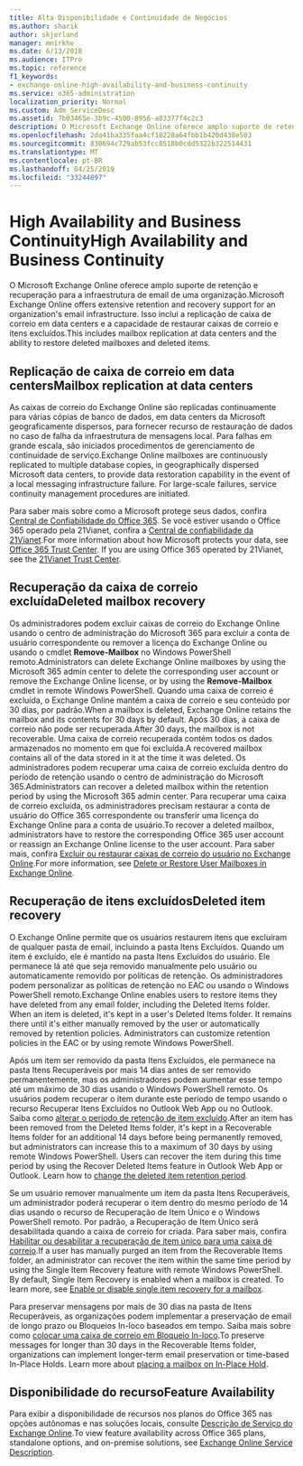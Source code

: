 ```yaml
---
title: Alta Disponibilidade e Continuidade de Negócios
ms.author: sharik
author: skjerland
manager: mnirkhe
ms.date: 6/13/2018
ms.audience: ITPro
ms.topic: reference
f1_keywords:
- exchange-online-high-availability-and-business-continuity
ms.service: o365-administration
localization_priority: Normal
ms.custom: Adm_ServiceDesc
ms.assetid: 7b03465e-3b9c-4500-8956-a83377f4c2c3
description: O Microsoft Exchange Online oferece amplo suporte de retenção e recuperação para a infraestrutura de email de uma organização. Isso inclui a replicação de caixa de correio em data centers e a capacidade de restaurar caixas de correio e itens excluídos.
ms.openlocfilehash: 2da41ba335faa4cf18228a64fbb1b420d438e503
ms.sourcegitcommit: 830694c729ab53fcc8518b0cdd5322b322514431
ms.translationtype: MT
ms.contentlocale: pt-BR
ms.lasthandoff: 04/25/2019
ms.locfileid: "33244897"
---
```

# <a name="high-availability-and-business-continuity"></a><span data-ttu-id="753a6-104">High Availability and Business Continuity</span><span class="sxs-lookup"><span data-stu-id="753a6-104">High Availability and Business Continuity</span></span>

<span data-ttu-id="753a6-105">O Microsoft Exchange Online oferece amplo suporte de retenção e recuperação para a infraestrutura de email de uma organização.</span><span class="sxs-lookup"><span data-stu-id="753a6-105">Microsoft Exchange Online offers extensive retention and recovery support for an organization's email infrastructure.</span></span> <span data-ttu-id="753a6-106">Isso inclui a replicação de caixa de correio em data centers e a capacidade de restaurar caixas de correio e itens excluídos.</span><span class="sxs-lookup"><span data-stu-id="753a6-106">This includes mailbox replication at data centers and the ability to restore deleted mailboxes and deleted items.</span></span>
  
## <a name="mailbox-replication-at-data-centers"></a><span data-ttu-id="753a6-107">Replicação de caixa de correio em data centers</span><span class="sxs-lookup"><span data-stu-id="753a6-107">Mailbox replication at data centers</span></span>

<span data-ttu-id="753a6-p103">As caixas de correio do Exchange Online são replicadas continuamente para várias cópias de banco de dados, em data centers da Microsoft geograficamente dispersos, para fornecer recurso de restauração de dados no caso de falha da infraestrutura de mensagens local. Para falhas em grande escala, são iniciados procedimentos de gerenciamento de continuidade de serviço.</span><span class="sxs-lookup"><span data-stu-id="753a6-p103">Exchange Online mailboxes are continuously replicated to multiple database copies, in geographically dispersed Microsoft data centers, to provide data restoration capability in the event of a local messaging infrastructure failure. For large-scale failures, service continuity management procedures are initiated.</span></span>
  
<span data-ttu-id="753a6-p104">Para saber mais sobre como a Microsoft protege seus dados, confira [Central de Confiabilidade do Office 365](https://go.microsoft.com/fwlink/p/?LinkId=299135). Se você estiver usando o Office 365 operado pela 21Vianet, confira a [Central de confiabilidade da 21Vianet](http://www.21vbluecloud.com/office365/trustcenter/onlineservices.mdl).</span><span class="sxs-lookup"><span data-stu-id="753a6-p104">For more information about how Microsoft protects your data, see [Office 365 Trust Center](https://go.microsoft.com/fwlink/p/?LinkId=299135). If you are using Office 365 operated by 21Vianet, see the [21Vianet Trust Center](http://www.21vbluecloud.com/office365/trustcenter/onlineservices.mdl).</span></span>
  
## <a name="deleted-mailbox-recovery"></a><span data-ttu-id="753a6-112">Recuperação da caixa de correio excluída</span><span class="sxs-lookup"><span data-stu-id="753a6-112">Deleted mailbox recovery</span></span>

<span data-ttu-id="753a6-113">Os administradores podem excluir caixas de correio do Exchange Online usando o centro de administração do Microsoft 365 para excluir a conta de usuário correspondente ou remover a licença do Exchange Online ou usando o cmdlet **Remove-Mailbox** no Windows PowerShell remoto.</span><span class="sxs-lookup"><span data-stu-id="753a6-113">Administrators can delete Exchange Online mailboxes by using the Microsoft 365 admin center to delete the corresponding user account or remove the Exchange Online license, or by using the **Remove-Mailbox** cmdlet in remote Windows PowerShell.</span></span> <span data-ttu-id="753a6-114">Quando uma caixa de correio é excluída, o Exchange Online mantém a caixa de correio e seu conteúdo por 30 dias, por padrão.</span><span class="sxs-lookup"><span data-stu-id="753a6-114">When a mailbox is deleted, Exchange Online retains the mailbox and its contents for 30 days by default.</span></span> <span data-ttu-id="753a6-115">Após 30 dias, a caixa de correio não pode ser recuperada.</span><span class="sxs-lookup"><span data-stu-id="753a6-115">After 30 days, the mailbox is not recoverable.</span></span> <span data-ttu-id="753a6-116">Uma caixa de correio recuperada contém todos os dados armazenados no momento em que foi excluída.</span><span class="sxs-lookup"><span data-stu-id="753a6-116">A recovered mailbox contains all of the data stored in it at the time it was deleted.</span></span> <span data-ttu-id="753a6-117">Os administradores podem recuperar uma caixa de correio excluída dentro do período de retenção usando o centro de administração do Microsoft 365.</span><span class="sxs-lookup"><span data-stu-id="753a6-117">Administrators can recover a deleted mailbox within the retention period by using the Microsoft 365 admin center.</span></span> <span data-ttu-id="753a6-118">Para recuperar uma caixa de correio excluída, os administradores precisam restaurar a conta de usuário do Office 365 correspondente ou transferir uma licença do Exchange Online para a conta de usuário.</span><span class="sxs-lookup"><span data-stu-id="753a6-118">To recover a deleted mailbox, administrators have to restore the corresponding Office 365 user account or reassign an Exchange Online license to the user account.</span></span> <span data-ttu-id="753a6-119">Para saber mais, confira [Excluir ou restaurar caixas de correio do usuário no Exchange Online](https://go.microsoft.com/fwlink/p/?LinkId=286992).</span><span class="sxs-lookup"><span data-stu-id="753a6-119">For more information, see [Delete or Restore User Mailboxes in Exchange Online](https://go.microsoft.com/fwlink/p/?LinkId=286992).</span></span>
  
## <a name="deleted-item-recovery"></a><span data-ttu-id="753a6-120">Recuperação de itens excluídos</span><span class="sxs-lookup"><span data-stu-id="753a6-120">Deleted item recovery</span></span>

<span data-ttu-id="753a6-p106">O Exchange Online permite que os usuários restaurem itens que excluíram de qualquer pasta de email, incluindo a pasta Itens Excluídos. Quando um item é excluído, ele é mantido na pasta Itens Excluídos do usuário. Ele permanece lá até que seja removido manualmente pelo usuário ou automaticamente removido por políticas de retenção. Os administradores podem personalizar as políticas de retenção no EAC ou usando o Windows PowerShell remoto.</span><span class="sxs-lookup"><span data-stu-id="753a6-p106">Exchange Online enables users to restore items they have deleted from any email folder, including the Deleted Items folder. When an item is deleted, it's kept in a user's Deleted Items folder. It remains there until it's either manually removed by the user or automatically removed by retention policies. Administrators can customize retention policies in the EAC or by using remote Windows PowerShell.</span></span>
  
<span data-ttu-id="753a6-p107">Após um item ser removido da pasta Itens Excluídos, ele permanece na pasta Itens Recuperáveis por mais 14 dias antes de ser removido permanentemente, mas os administradores podem aumentar esse tempo até um máximo de 30 dias usando o Windows PowerShell remoto. Os usuários podem recuperar o item durante este período de tempo usando o recurso Recuperar Itens Excluídos no Outlook Web App ou no Outlook. Saiba como [alterar o período de retenção de item excluído](https://go.microsoft.com/fwlink/p/?LinkId=286940).</span><span class="sxs-lookup"><span data-stu-id="753a6-p107">After an item has been removed from the Deleted Items folder, it's kept in a Recoverable Items folder for an additional 14 days before being permanently removed, but administrators can increase this to a maximum of 30 days by using remote Windows PowerShell. Users can recover the item during this time period by using the Recover Deleted Items feature in Outlook Web App or Outlook. Learn how to [change the deleted item retention period](https://go.microsoft.com/fwlink/p/?LinkId=286940).</span></span>
  
<span data-ttu-id="753a6-p108">Se um usuário remover manualmente um item da pasta Itens Recuperáveis, um administrador poderá recuperar o item dentro do mesmo período de 14 dias usando o recurso de Recuperação de Item Único e o Windows PowerShell remoto. Por padrão, a Recuperação de Item Único será desabilitada quando a caixa de correio for criada. Para saber mais, confira [Habilitar ou desabilitar a recuperação de item único para uma caixa de correio](https://go.microsoft.com/fwlink/p/?LinkID=286941).</span><span class="sxs-lookup"><span data-stu-id="753a6-p108">If a user has manually purged an item from the Recoverable Items folder, an administrator can recover the item within the same time period by using the Single Item Recovery feature with remote Windows PowerShell. By default, Single Item Recovery is enabled when a mailbox is created. To learn more, see [Enable or disable single item recovery for a mailbox](https://go.microsoft.com/fwlink/p/?LinkID=286941).</span></span>
  
<span data-ttu-id="753a6-p109">Para preservar mensagens por mais de 30 dias na pasta de Itens Recuperáveis, as organizações podem implementar a preservação de email de longo prazo ou Bloqueios In-loco baseados em tempo. Saiba mais sobre como [colocar uma caixa de correio em Bloqueio In-loco](https://go.microsoft.com/fwlink/p/?LinkId=271746).</span><span class="sxs-lookup"><span data-stu-id="753a6-p109">To preserve messages for longer than 30 days in the Recoverable Items folder, organizations can implement longer-term email preservation or time-based In-Place Holds. Learn more about [placing a mailbox on In-Place Hold](https://go.microsoft.com/fwlink/p/?LinkId=271746).</span></span>
  
## <a name="feature-availability"></a><span data-ttu-id="753a6-133">Disponibilidade do recurso</span><span class="sxs-lookup"><span data-stu-id="753a6-133">Feature Availability</span></span>

<span data-ttu-id="753a6-134">Para exibir a disponibilidade de recursos nos planos do Office 365 nas opções autônomas e nas soluções locais, consulte [Descrição de Serviço do Exchange Online](exchange-online-service-description.md).</span><span class="sxs-lookup"><span data-stu-id="753a6-134">To view feature availability across Office 365 plans, standalone options, and on-premise solutions, see [Exchange Online Service Description](exchange-online-service-description.md).</span></span>
  

